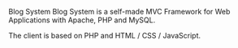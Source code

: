 Blog System
Blog System is a self-made MVC Framework for Web Applications with Apache, PHP and MySQL.

The client is based on PHP and HTML / CSS / JavaScript. 
